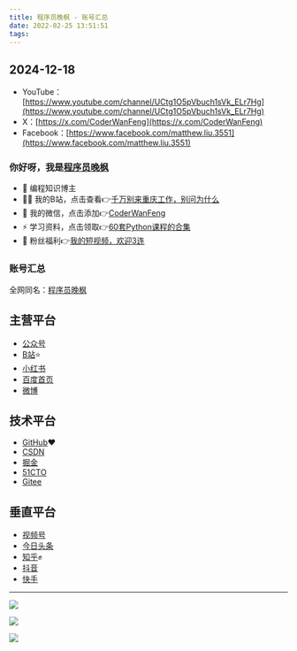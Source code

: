 ```yaml
---
title: 程序员晚枫 - 账号汇总
date: 2022-02-25 13:51:51
tags:
---
```



## 2024-12-18

- YouTube：[https://www.youtube.com/channel/UCtg1O5pVbuch1sVk_ELr7Hg](https://www.youtube.com/channel/UCtg1O5pVbuch1sVk_ELr7Hg)
- X：[https://x.com/CoderWanFeng](https://x.com/CoderWanFeng)
- Facebook：[https://www.facebook.com/matthew.liu.3551](https://www.facebook.com/matthew.liu.3551)

### 你好呀，我是[程序员晚枫](http://www.python4office.cn/wechat-qrcode/)
- 🐧 编程知识博主
- 👨‍💻 我的B站，点击查看👉[千万别来重庆工作，别问为什么](https://www.bilibili.com/video/BV1aD4y1N7ai)
- 💬 我的微信，点击添加👉[CoderWanFeng](https://www.python-office.com/assets/img/qr-code.842c35b6.jpg)
- ⚡ 学习资料，点击领取👉[60套Python课程的合集](http://www.python4office.cn/vedio-course/)
- 🎁 粉丝福利👉[我的短视频，欢迎3连](https://space.bilibili.com/1989702333)



### 账号汇总

<!-- more -->


全网同名：[程序员晚枫](http://www.python4office.cn/wechat-qrcode/)

## 主营平台
- [公众号](https://mp.weixin.qq.com/s/0eyznBsIM7M4dGr-07C8Tg)
- [B站](https://space.bilibili.com/1989702333)⭐
- [小红书](https://www.xiaohongshu.com/user/profile/611dcb820000000001014aca)
- [百度首页](https://author.baidu.com/home?from=bjh_article&app_id=1655119794937691)
- [微博](https://weibo.com/u/7726957925)

## 技术平台
- [GitHub](https://github.com/CoderWanFeng)❤
- [CSDN](https://blog.csdn.net/weixin_42321517)
- [掘金](https://juejin.cn/user/2327002779758760)
- [51CTO](https://blog.51cto.com/CoderWanFeng)
- [Gitee](https://gitee.com/CoderWanFeng)

## 垂直平台
- [视频号](https://mp.weixin.qq.com/s/Wixe5poKOEH2O5gA9W8m4A)
- [今日头条](https://www.ixigua.com/7072935385113890052?wid_try=1)
- [知乎](https://www.zhihu.com/people/CoderWanFeng)✊
- [抖音](http://www.python4office.cn/images/account-display/4-douyin.jpg)
- [快手](http://www.python4office.cn/images/account-display/5-kuaishou.jpg)





---

![](https://www.python-office.com/assets/img/fuli.682e424c.jpg)

![](https://website-python-1300615378.cos.ap-nanjing.myqcloud.com/%E5%BC%95%E5%AF%BC%E8%B6%85%E9%93%BE%E6%8E%A5%2Fauto-work.jpg)


![](https://www.python-office.com/assets/img/sub-py.4754d4d4.jpg)
